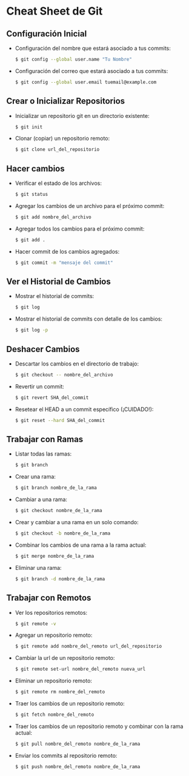 # Cheat Sheet de Git

## Configuración Inicial

- Configuración del nombre que estará asociado a tus commits:
    ```bash
    $ git config --global user.name "Tu Nombre"
    ```
- Configuración del correo que estará asociado a tus commits:
    ```bash
    $ git config --global user.email tuemail@example.com
    ```

## Crear o Inicializar Repositorios

- Inicializar un repositorio git en un directorio existente:
    ```bash
    $ git init
    ```
- Clonar (copiar) un repositorio remoto:
    ```bash
    $ git clone url_del_repositorio
    ```

## Hacer cambios

- Verificar el estado de los archivos:
    ```bash
    $ git status
    ```
- Agregar los cambios de un archivo para el próximo commit:
    ```bash
    $ git add nombre_del_archivo
    ```
- Agregar todos los cambios para el próximo commit:
    ```bash
    $ git add .
    ```
- Hacer commit de los cambios agregados:
    ```bash
    $ git commit -m "mensaje del commit"
    ```

## Ver el Historial de Cambios

- Mostrar el historial de commits:
    ```bash
    $ git log
    ```
- Mostrar el historial de commits con detalle de los cambios:
    ```bash
    $ git log -p
    ```

## Deshacer Cambios

- Descartar los cambios en el directorio de trabajo:
    ```bash
    $ git checkout -- nombre_del_archivo
    ```
- Revertir un commit:
    ```bash
    $ git revert SHA_del_commit
    ```
- Resetear el HEAD a un commit específico (¡CUIDADO!):
    ```bash
    $ git reset --hard SHA_del_commit
    ```

## Trabajar con Ramas

- Listar todas las ramas:
    ```bash
    $ git branch
    ```
- Crear una rama:
    ```bash
    $ git branch nombre_de_la_rama
    ```
- Cambiar a una rama:
    ```bash
    $ git checkout nombre_de_la_rama
    ```
- Crear y cambiar a una rama en un solo comando:
    ```bash
    $ git checkout -b nombre_de_la_rama
    ```
- Combinar los cambios de una rama a la rama actual:
    ```bash
    $ git merge nombre_de_la_rama
    ```
- Eliminar una rama:
    ```bash
    $ git branch -d nombre_de_la_rama
    ```

## Trabajar con Remotos

- Ver los repositorios remotos:
    ```bash
    $ git remote -v
    ```
- Agregar un repositorio remoto:
    ```bash
    $ git remote add nombre_del_remoto url_del_repositorio
    ```
- Cambiar la url de un repositorio remoto:
    ```bash
    $ git remote set-url nombre_del_remoto nueva_url
    ```
- Eliminar un repositorio remoto:
    ```bash
    $ git remote rm nombre_del_remoto
    ```
- Traer los cambios de un repositorio remoto:
    ```bash
    $ git fetch nombre_del_remoto
    ```
- Traer los cambios de un repositorio remoto y combinar con la rama actual:
    ```bash
    $ git pull nombre_del_remoto nombre_de_la_rama
    ```
- Enviar los commits al repositorio remoto:
    ```bash
    $ git push nombre_del_remoto nombre_de_la_rama
    ```
